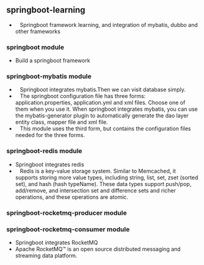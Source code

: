 ## springboot-learning
 * &nbsp;&nbsp; Springboot framework learning, and integration of mybatis, dubbo and other frameworks

### springboot module
 * Build a springboot framework
 
### springboot-mybatis module
 * &nbsp;&nbsp; Springboot integrates mybatis.Then we can visit database simply.  
 * &nbsp;&nbsp; The springboot configuration file has three forms: application.properties, application.yml and xml files. 
 Choose one of them when you use it. When springboot integrates mybatis, you can use the mybatis-generator plugin 
 to automatically generate the dao layer entity class, mapper file and xml file.  
 * &nbsp;&nbsp; This module uses the third form, but contains the configuration files needed for the three forms.
 
 ### springboot-redis module
 * Springboot integrates redis  
 * &nbsp;&nbsp; Redis is a key-value storage system. Similar to Memcached, it supports storing more value types, including string, 
 list, set, zset (sorted set), and hash (hash typeName). These data types support push/pop, add/remove, 
 and intersection set and difference sets and richer operations, and these operations are atomic.
 
  ### springboot-rocketmq-producer module  
  ### springboot-rocketmq-consumer module
  * Springboot integrates RocketMQ
  * Apache RocketMQ™ is an open source distributed messaging and streaming data platform.